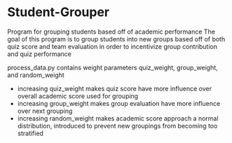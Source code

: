 # Student-Grouper
Program for grouping students based off of academic performance
The goal of this program is to group students into new groups based off of both quiz score and team evaluation in order to incentivize group contribution and quiz performance


process_data.py contains weight parameters quiz_weight, group_weight, and random_weight
- increasing quiz_weight makes quiz score have more influence over overall academic score used for grouping
- increasing group_weight makes group evaluation have more influence over next grouping
- increasing random_weight makes academic score approach a normal distribution, introduced to prevent new groupings from becoming too stratified
